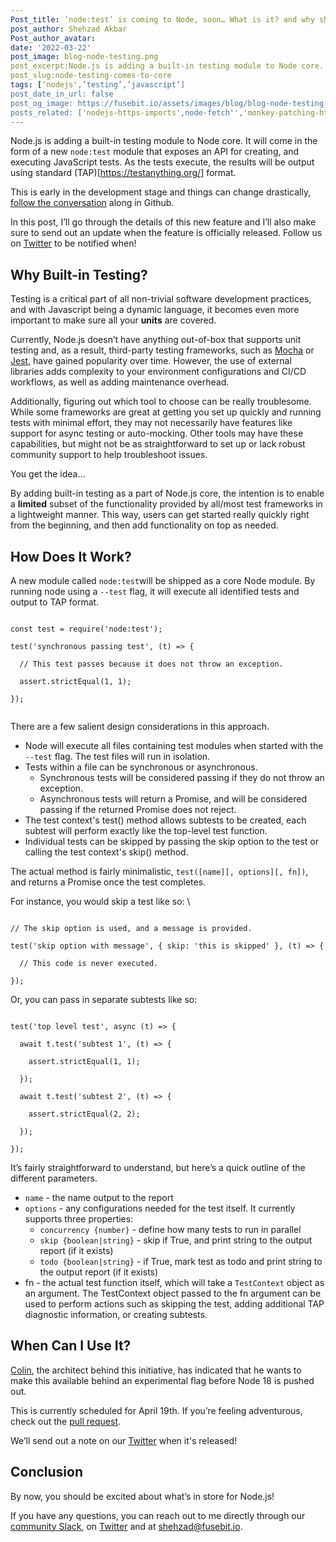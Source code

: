 ```yaml
---
Post_title: ‘node:test’ is coming to Node, soon… What is it? and why should you care?
post_author: Shehzad Akbar
Post_author_avatar:
date: '2022-03-22'
post_image: blog-node-testing.png
post_excerpt:Node.js is adding a built-in testing module to Node core. It will come in the form of a new `node:test` module that exposes an API for creating, and executing JavaScript tests. 
post_slug:node-testing-comes-to-core
tags: [‘nodejs',’testing’,’javascript’]
post_date_in_url: false
post_og_image: https://fusebit.io/assets/images/blog/blog-node-testing.png
posts_related: ['nodejs-https-imports',node-fetch'','monkey-patching-http-request']
---
```


Node.js is adding a built-in testing module to Node core. It will come in the form of a new `node:test` module that exposes an API for creating, and executing JavaScript tests. As the tests execute, the results will be output using standard (TAP)[https://testanything.org/] format.

This is early in the development stage and things can change drastically, [follow the conversation]([https://github.com/nodejs/node/pull/42325](https://github.com/nodejs/node/pull/42325)) along in Github.

In this post, I’ll go through the details of this new feature and I’ll also make sure to send out an update when the feature is officially released. Follow us on [Twitter](https://twitter.com/fusebitio) to be notified when!

## Why Built-in Testing? 

Testing is a critical part of all non-trivial software development practices, and with Javascript being a dynamic language, it becomes even more important to make sure all your __units__ are covered. 

Currently, Node.js doesn’t have anything out-of-box that supports unit testing and, as a result, third-party testing frameworks, such as [Mocha](https://mochajs.org/) or [Jest](https://jestjs.io/), have gained popularity over time. However, the use of external libraries adds complexity to your environment configurations and CI/CD workflows, as well as adding maintenance overhead.

Additionally, figuring out which tool to choose can be really troublesome. While some frameworks are great at getting you set up quickly and running tests with minimal effort, they may not necessarily have features like support for async testing or auto-mocking. Other tools may have these capabilities, but might not be as straightforward to set up or lack robust community support to help troubleshoot issues. 

You get the idea…

By adding built-in testing as a part of Node.js core, the intention is to enable a **limited** subset of the functionality provided by all/most test frameworks in a lightweight manner. This way, users can get started really quickly right from the beginning, and then add functionality on top as needed.

## How Does It Work?

A new module called `node:test`will be shipped as a core Node module. By running node using a `--test` flag, it will execute all identified tests and output to TAP format. 

```

const test = require('node:test');

test('synchronous passing test', (t) => {

  // This test passes because it does not throw an exception.

  assert.strictEqual(1, 1);

});


```

There are a few salient design considerations in this approach.



* Node will execute all files containing test modules when started with the `--test` flag. The test files will run in isolation.
* Tests within a file can be synchronous or asynchronous. 
    * Synchronous tests will be considered passing if they do not throw an exception. 
    * Asynchronous tests will return a Promise, and will be considered passing if the returned Promise does not reject.
* The test context's test() method allows subtests to be created, each subtest will perform exactly like the top-level test function.
* Individual tests can be skipped by passing the skip option to the test or calling the test context's skip() method.

The actual method is fairly minimalistic, `test([name][, options][, fn])`, and returns a Promise once the test completes.  

For instance, you would skip a test like so: \


```

// The skip option is used, and a message is provided.

test('skip option with message', { skip: 'this is skipped' }, (t) => {

  // This code is never executed.

});

```

Or, you can pass in separate subtests like so:

```

test('top level test', async (t) => {

  await t.test('subtest 1', (t) => {

    assert.strictEqual(1, 1);

  });

  await t.test('subtest 2', (t) => {

    assert.strictEqual(2, 2);

  });

});

```

It’s fairly straightforward to understand, but here’s a quick outline of the different parameters.



* `name` - the name output to the report
* `options` - any configurations needed for the test itself. It currently supports three properties:
    * `concurrency {number}` - define how many tests to run in parallel
    * `skip {boolean|string}` - skip if True, and print string to the output report (if it exists)
    * `todo {boolean|string}` - if True, mark test as todo and print string to the output report (if it exists)
* fn - the actual test function itself, which will take a `TestContext` object as an argument. The TestContext object passed to the fn argument can be used to perform actions such as skipping the test, adding additional TAP diagnostic information, or creating subtests.

## When Can I Use It?

[Colin](https://twitter.com/cjihrig), the architect behind this initiative, has indicated that he wants to make this available behind an experimental flag before Node 18 is pushed out. 

This is currently scheduled for April 19th. If you’re feeling adventurous, check out the [pull request](https://github.com/nodejs/node/pull/42325). 

We’ll send out a note on our [Twitter](https://twitter.com/fusebitio) when it's released!

## Conclusion

By now, you should be excited about what’s in store for Node.js! 

If you have any questions, you can reach out to me directly through our [community Slack](https://join.slack.com/t/fusebitio/shared_invite/zt-qe7uidtf-4cs6OgaomFVgAF_fQZubfg), on [Twitter](https://twitter.com/shehzadakbar) and at [shehzad@fusebit.io](mailto:shehzad@fusebit.io).